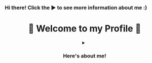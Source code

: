 ### Hi there! Click the ▶ to see more information about me :) 
<h1 align="center">🌟 Welcome to my Profile 🌟</h1>

<details align="center">
   <summary><h3> Here's about me!</h3></summary>

<p align="center">
   <img src="https://komarev.com/ghpvc/?username=Golgrax&label=Profile%20Visitors&color=ab00ab&style=flat-square" alt="Profile Views" />
</p>

<h3 align="center">🌐 Connect with Me 🌐</h3>
<p align="center">
<a href="https://dev.to/bosstdiscord" target="blank"><img align="center" src="https://raw.githubusercontent.com/rahuldkjain/github-profile-readme-generator/master/src/images/icons/Social/devto.svg" alt="Dev.to" height="30" width="40" /></a>
<a href="https://twitter.com/BughawBenjo" target="blank"><img align="center" src="https://raw.githubusercontent.com/rahuldkjain/github-profile-readme-generator/master/src/images/icons/Social/twitter.svg" alt="Twitter" height="30" width="40" /></a>
<a href="https://fb.com/Golgrax" target="blank"><img align="center" src="https://raw.githubusercontent.com/rahuldkjain/github-profile-readme-generator/master/src/images/icons/Social/facebook.svg" alt="Facebook" height="30" width="40" /></a>
<a href="https://instagram.com/golgrax" target="blank"><img align="center" src="https://raw.githubusercontent.com/rahuldkjain/github-profile-readme-generator/master/src/images/icons/Social/instagram.svg" alt="Instagram" height="30" width="40" /></a>
<a href="https://www.youtube.com/channel/UCd3MyQ0HJv_TprG0GHtJ6cQ" target="blank"><img align="center" src="https://raw.githubusercontent.com/rahuldkjain/github-profile-readme-generator/master/src/images/icons/Social/youtube.svg" alt="YouTube" height="30" width="40" /></a>
</p>

---

<details align="center">
   <summary><h3>💬 My Discord Status</h3></summary>
   <br>
   <p align="center">
      <img width="200" src="https://discord-readme-badge.vercel.app/api?id=415464095030968320" alt="Discord Status">
   </p>
</details>

<details align="center">
   <summary><h3>🛡️ Discord Server</h3></summary>
   <br>
   <p align="center">
      <img width="200" src="https://discordapp.com/api/guilds/520499240150106148/widget.png?style=banner4" alt="Discord Server">
   </p>
</details>

---

<details align="center">
   <summary><h3>📊 My Stats</h3></summary>
   <br>

<p align="center"><img align="center" src="https://github-readme-stats.vercel.app/api/top-langs?username=Golgrax&show_icons=true&theme=dark&title_color=006e00&text_color=00ff33&bg_color=000008&locale=en&layout=compact" alt="Top Languages" /></p>

<p align="center">&nbsp;<img align="center" src="https://github-readme-stats.vercel.app/api?username=Golgrax&show_icons=true&theme=cobalt&title_color=ffc2ff&text_color=b00b69&bg_color=000008&locale=en" alt="GitHub Stats" /></p>

<p align="center"><img align="center" src="https://github-readme-streak-stats.herokuapp.com/?user=Golgrax&theme=highcontrast" alt="GitHub Streak" /></p>

<p align="center"><img align="center" src="https://raw.githubusercontent.com/Golgrax/Golgrax/main/github-metrics.svg" alt="Metrics" /></p>

<p align="center"><a href="https://github.com/Golgrax?tab=repositories"><img src="https://github-profile-trophy.vercel.app/?username=Golgrax" alt="Trophies" /></a></p>
</details>

---

<h3 align="center">📧 Contact Me</h3>
<p align="center">
   <strong>Email:</strong> <br>
   <a href="mailto:karlbenjaminbughaw@gmail.com">karlbenjaminbughaw@gmail.com</a><br>
   <a href="mailto:benjo@pro.space">benjo@pro.space</a>
</p>
